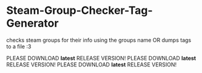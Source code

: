 # Steam-Group-Checker-Tag-Generator
checks steam groups for their info using the groups name OR dumps tags to a file :3

PLEASE DOWNLOAD **latest** RELEASE VERSION!
PLEASE DOWNLOAD **latest** RELEASE VERSION!
PLEASE DOWNLOAD **latest** RELEASE VERSION!
